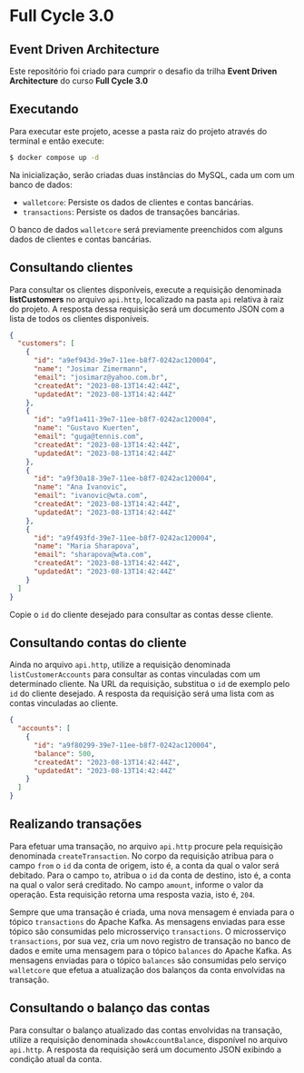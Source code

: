 # Full Cycle 3.0

## Event Driven Architecture

Este repositório foi criado para cumprir o desafio da trilha **Event Driven Architecture** do curso **Full Cycle 3.0**

## Executando

Para executar este projeto, acesse a pasta raiz do projeto através do terminal e então execute:

```sh
$ docker compose up -d
```

Na inicialização, serão criadas duas instâncias do MySQL, cada um com um banco de dados:
* `walletcore`: Persiste os dados de clientes e contas bancárias.
* `transactions`: Persiste os dados de transações bancárias.

O banco de dados `walletcore` será previamente preenchidos com alguns dados de clientes e contas bancárias.

## Consultando clientes

Para consultar os clientes disponíveis, execute a requisição denominada **listCustomers** no arquivo `api.http`, localizado na pasta `api` relativa à raiz do projeto. A resposta dessa requisição será um documento JSON com a lista de todos os clientes disponíveis.

```json
{
  "customers": [
    {
      "id": "a9ef943d-39e7-11ee-b8f7-0242ac120004",
      "name": "Josimar Zimermann",
      "email": "josimarz@yahoo.com.br",
      "createdAt": "2023-08-13T14:42:44Z",
      "updatedAt": "2023-08-13T14:42:44Z"
    },
    {
      "id": "a9f1a411-39e7-11ee-b8f7-0242ac120004",
      "name": "Gustavo Kuerten",
      "email": "guga@tennis.com",
      "createdAt": "2023-08-13T14:42:44Z",
      "updatedAt": "2023-08-13T14:42:44Z"
    },
    {
      "id": "a9f30a18-39e7-11ee-b8f7-0242ac120004",
      "name": "Ana Ivanovic",
      "email": "ivanovic@wta.com",
      "createdAt": "2023-08-13T14:42:44Z",
      "updatedAt": "2023-08-13T14:42:44Z"
    },
    {
      "id": "a9f493fd-39e7-11ee-b8f7-0242ac120004",
      "name": "Maria Sharapova",
      "email": "sharapova@wta.com",
      "createdAt": "2023-08-13T14:42:44Z",
      "updatedAt": "2023-08-13T14:42:44Z"
    }
  ]
}
```

Copie o `id` do cliente desejado para consultar as contas desse cliente.

## Consultando contas do cliente

Ainda no arquivo `api.http`, utilize a requisição denominada `listCustomerAccounts` para consultar as contas vinculadas com um determinado cliente. Na URL da requisição, substitua o `id` de exemplo pelo `id` do cliente desejado. A resposta da requisição será uma lista com as contas vinculadas ao cliente.

```json
{
  "accounts": [
    {
      "id": "a9f80299-39e7-11ee-b8f7-0242ac120004",
      "balance": 500,
      "createdAt": "2023-08-13T14:42:44Z",
      "updatedAt": "2023-08-13T14:42:44Z"
    }
  ]
}
```

## Realizando transações

Para efetuar uma transação, no arquivo `api.http` procure pela requisição denominada `createTransaction`. No corpo da requisição atribua para o campo `from` o `id` da conta de origem, isto é, a conta da qual o valor será debitado. Para o campo `to`, atribua o `id` da conta de destino, isto é, a conta na qual o valor será creditado. No campo `amount`, informe o valor da operação. Esta requisição retorna uma resposta vazia, isto é, `204`.

Sempre que uma transação é criada, uma nova mensagem é enviada para o tópico `transactions` do Apache Kafka. As mensagens enviadas para esse tópico são consumidas pelo microsserviço `transactions`. O microsserviço `transactions`, por sua vez, cria um novo registro de transação no banco de dados e emite uma mensagem para o tópico `balances` do Apache Kafka. As mensagens enviadas para o tópico `balances` são consumidas pelo serviço `walletcore` que efetua a atualização dos balanços da conta envolvidas na transação.

## Consultando o balanço das contas

Para consultar o balanço atualizado das contas envolvidas na transação, utilize a requisição denominada `showAccountBalance`, disponível no arquivo `api.http`. A resposta da requisição será um documento JSON exibindo a condição atual da conta.